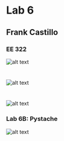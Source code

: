 # Lab 6
## Frank Castillo
### EE 322

![alt text](terminal1.png)
#
![alt text](hello.png)
#
![alt text](http.png)
### Lab 6B: Pystache
![alt text](py.png)
